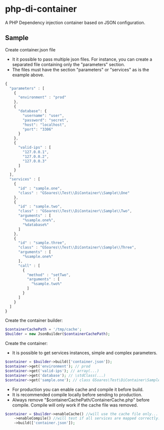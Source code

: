 # php-di-container

A PHP Dependency injection container based on JSON configuration.

## Sample

Create container.json file

- It it possible to pass multiple json files. For instance, you can create a separated file containing only the "parameters" section.
- The files must have the section "parameters" or "services" as is the example above.

```javascript
{
  "parameters" : [
    {
      "environment" : "prod"
    },
    {
      "database": {
        "username": "user",
        "password": "secret",
        "host": "localhost",
        "port": "3306"
      }
    },
    {
      "valid-ips" : [
        "127.0.0.1",
        "127.0.0.2",
        "127.0.0.3"
      ]
    }
  ],
  "services" : [
    {
      "id" : "sample.one",
      "class" : "GSoares\\Test\\DiContainer\\Sample\\One"
    },
    {
      "id" : "sample.two",
      "class" : "GSoares\\Test\\DiContainer\\Sample\\Two",
      "arguments" : [
        "%sample.one%",
        "%database%"
      ]
    },
    {
      "id" : "sample.three",
      "class" : "GSoares\\Test\\DiContainer\\Sample\\Three",
      "arguments" : [
        "%sample.one%"
      ],
      "call" : [
        {
          "method" : "setTwo",
          "arguments" : [
            "%sample.two%"
          ]
        }
      ]
    }
  ]
}
```

Create the container builder: 

```php
$containerCachePath = '/tmp/cache';
$builder = new JsonBuilder($containerCachePath);
```

Create the container: 

- It is possible to get services instances, simple and complex parameters.

```php
$container = $builder->build(['container.json']);
$container->get('environment'); // prod
$container->get('valid-ips'); // array(...)
$container->get('database'); // \stdClass(...)
$container->get('sample.one'); // class GSoares\Test\DiContainer\Sample\\One
```

- For production you can enable cache and compile it before build.
- It is recommended compile locally before sending to production.
- Always remove "$containerCachePath/ContainerCache.php" before compile. Compile will only work if the cache file was removed.

```php
$container = $builder->enableCache() //will use the cache file only...
    ->enableCompile() //will test if all services are mapped correctly...
    ->build(['container.json']);
```
